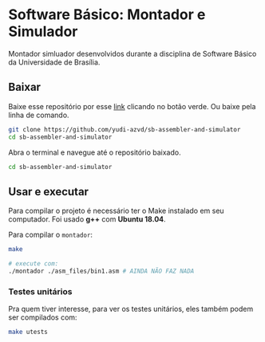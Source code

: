 # Software Básico: Montador e Simulador
Montador simluador desenvolvidos durante a disciplina de 
Software Básico da Universidade de Brasília.

## Baixar
Baixe esse repositório por esse [link](https://github.com/yudi-azvd/sb-assembler-and-simulator) clicando no botão verde. Ou baixe pela linha de 
comando.

```sh
git clone https://github.com/yudi-azvd/sb-assembler-and-simulator
cd sb-assembler-and-simulator
```

Abra o terminal e navegue até o repositório baixado.

```sh
cd sb-assembler-and-simulator
```

## Usar e executar
Para compilar o projeto é necessário ter o Make instalado em seu computador.
Foi usado **g++** com **Ubuntu 18.04**.

Para compilar o `montador`:
<!-- e o `simulador`: -->

```sh
make

# execute com:
./montador ./asm_files/bin1.asm # AINDA NÃO FAZ NADA
```
<!-- ./simulador ./caminho/para/arquivo/obj -->

<!-- 
Para compilar um dos dois individualmente:

```sh
make assembler
# ou
make simulator
``` -->


### Testes unitários
Pra quem tiver interesse, para ver os testes unitários, eles também podem ser 
compilados com:

```sh
make utests
```
